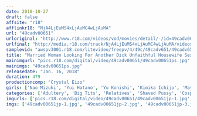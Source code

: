 ```yaml
---
date: 2018-10-27
draft: false
affsite: "r18"
afflinkr18: "NjA4LjEuMS4xLjAuMC4wLjAuMA"
url: "49cadv00651"
urloriginal: "http://www.r18.com/videos/vod/movies/detail/-/id=49cadv00651"
urlfinal: "http://media.r18.com/track/NjA4LjEuMS4xLjAuMC4wLjAuMA/videos/vod/movies/detail/-/id=49cadv00651"
samplevid: "awspv3001.r18.com/litevideo/freepv/4/49c/49cadv651/49cadv651_dmb_w.mp4"
title: "Married Woman Looking For Another Dick Unfaithful Housewife Sex 30 Times 8 Hours"
mainimgurl: "pics.r18.com/digital/video/49cadv00651/49cadv00651ps.jpg"
mainimgs: "49cadv00651ps.jpg"
releasedate: "Jan. 16, 2018"
duration: 479
productioncomp: "Crystal Eizo"
girls: ['Nao Mizuki', 'Yui Hatano', 'Yu Konishi', 'Kimika Ichijo', 'Maya Kawamura', 'Azumi Chino', 'Minako Kahara', 'An Takase', 'Meari Tachibana', 'Rina Kirihara']
categories: ['Adultery', 'Big Tits', 'Relatives', 'Shaved Pussy', 'Cosplay', 'Creampie', 'Squirting', 'Bondage', 'Compilation', 'Over 4 Hours']
imgurls: ['pics.r18.com/digital/video/49cadv00651/49cadv00651jp-1.jpg', 'pics.r18.com/digital/video/49cadv00651/49cadv00651jp-2.jpg', 'pics.r18.com/digital/video/49cadv00651/49cadv00651jp-3.jpg', 'pics.r18.com/digital/video/49cadv00651/49cadv00651jp-4.jpg', 'pics.r18.com/digital/video/49cadv00651/49cadv00651jp-5.jpg', 'pics.r18.com/digital/video/49cadv00651/49cadv00651jp-6.jpg', 'pics.r18.com/digital/video/49cadv00651/49cadv00651jp-7.jpg', 'pics.r18.com/digital/video/49cadv00651/49cadv00651jp-8.jpg', 'pics.r18.com/digital/video/49cadv00651/49cadv00651jp-9.jpg', 'pics.r18.com/digital/video/49cadv00651/49cadv00651jp-10.jpg', 'pics.r18.com/digital/video/49cadv00651/49cadv00651jp-11.jpg', 'pics.r18.com/digital/video/49cadv00651/49cadv00651jp-12.jpg', 'pics.r18.com/digital/video/49cadv00651/49cadv00651jp-13.jpg', 'pics.r18.com/digital/video/49cadv00651/49cadv00651jp-14.jpg', 'pics.r18.com/digital/video/49cadv00651/49cadv00651jp-15.jpg', 'pics.r18.com/digital/video/49cadv00651/49cadv00651jp-16.jpg', 'pics.r18.com/digital/video/49cadv00651/49cadv00651jp-17.jpg', 'pics.r18.com/digital/video/49cadv00651/49cadv00651jp-18.jpg', 'pics.r18.com/digital/video/49cadv00651/49cadv00651jp-19.jpg', 'pics.r18.com/digital/video/49cadv00651/49cadv00651jp-20.jpg']
imgs: ['49cadv00651jp-1.jpg', '49cadv00651jp-2.jpg', '49cadv00651jp-3.jpg', '49cadv00651jp-4.jpg', '49cadv00651jp-5.jpg', '49cadv00651jp-6.jpg', '49cadv00651jp-7.jpg', '49cadv00651jp-8.jpg', '49cadv00651jp-9.jpg', '49cadv00651jp-10.jpg', '49cadv00651jp-11.jpg', '49cadv00651jp-12.jpg', '49cadv00651jp-13.jpg', '49cadv00651jp-14.jpg', '49cadv00651jp-15.jpg', '49cadv00651jp-16.jpg', '49cadv00651jp-17.jpg', '49cadv00651jp-18.jpg', '49cadv00651jp-19.jpg', '49cadv00651jp-20.jpg']
---
```

